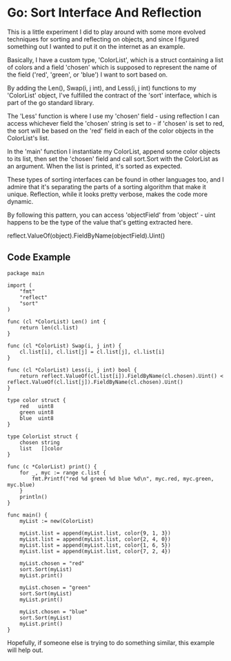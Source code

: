 # Go: Sort Interface And Reflection

This is a little experiment I did to play around with some more evolved techniques for sorting and reflecting on objects, and since I figured something out I wanted to put it on the internet as an example.

Basically, I have a custom type, 'ColorList', which is a struct containing a list of colors and a field 'chosen' which is supposed to represent the name of the field ('red', 'green', or 'blue') I want to sort based on.

By adding the Len(), Swap(i, j int), and Less(i, j int) functions to my 'ColorList' object, I've fulfilled the contract of the 'sort' interface, which is part of the go standard library.

The 'Less' function is where I use my 'chosen' field - using reflection I can access whichever field the 'chosen' string is set to - if 'chosen' is set to red, the sort will be based on the 'red' field in each of the color objects in the ColorList's list.

In the 'main' function I instantiate my ColorList, append some color objects to its list, then set the 'chosen' field and call sort.Sort with the ColorList as an argument. When the list is printed, it's sorted as expected.

These types of sorting interfaces can be found in other languages too, and I admire that it's separating the parts of a sorting algorithm that make it unique. Reflection, while it looks pretty verbose, makes the code more dynamic.

By following this pattern, you can access 'objectField' from 'object' - uint happens to be the type of the value that's getting extracted here.

reflect.ValueOf(object).FieldByName(objectField).Uint()

## Code Example

	package main

	import (
		"fmt"
		"reflect"
		"sort"
	)

	func (cl *ColorList) Len() int {
		return len(cl.list)
	}

	func (cl *ColorList) Swap(i, j int) {
		cl.list[i], cl.list[j] = cl.list[j], cl.list[i]
	}

	func (cl *ColorList) Less(i, j int) bool {
		return reflect.ValueOf(cl.list[i]).FieldByName(cl.chosen).Uint() < reflect.ValueOf(cl.list[j]).FieldByName(cl.chosen).Uint()
	}

	type color struct {
		red   uint8
		green uint8
		blue  uint8
	}

	type ColorList struct {
		chosen string
		list   []color
	}

	func (c *ColorList) print() {
		for _, myc := range c.list {
			fmt.Printf("red %d green %d blue %d\n", myc.red, myc.green, myc.blue)
		}
		println()
	}

	func main() {
		myList := new(ColorList)

		myList.list = append(myList.list, color{9, 1, 3})
		myList.list = append(myList.list, color{2, 4, 0})
		myList.list = append(myList.list, color{1, 6, 5})
		myList.list = append(myList.list, color{7, 2, 4})

		myList.chosen = "red"
		sort.Sort(myList)
		myList.print()

		myList.chosen = "green"
		sort.Sort(myList)
		myList.print()

		myList.chosen = "blue"
		sort.Sort(myList)
		myList.print()
	}

Hopefully, if someone else is trying to do something similar, this example will help out.
